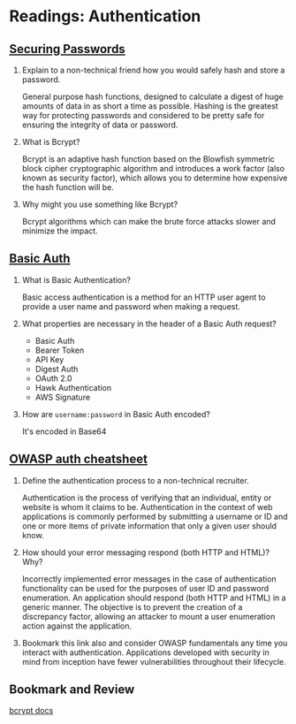 # Readings: Authentication

## [Securing Passwords](https://thehackernews.com/2014/04/securing-passwords-with-bcrypt-hashing.html)

1. Explain to a non-technical friend how you would safely hash and store a password.

   General purpose hash functions, designed to calculate a digest of huge amounts of data in as short a time as possible. Hashing is the greatest way for protecting passwords and considered to be pretty safe for ensuring the integrity of data or password.

2. What is Bcrypt?

   Bcrypt is an adaptive hash function based on the Blowfish symmetric block cipher cryptographic algorithm and introduces a work factor (also known as security factor), which allows you to determine how expensive the hash function will be.

3. Why might you use something like Bcrypt?

   Bcrypt algorithms which can make the brute force attacks slower and minimize the impact.

## [Basic Auth](https://en.wikipedia.org/wiki/Basic_access_authentication)

1. What is Basic Authentication?

   Basic access authentication is a method for an HTTP user agent to provide a user name and password when making a request.

2. What properties are necessary in the header of a Basic Auth request?

   - Basic Auth
   - Bearer Token
   - API Key
   - Digest Auth
   - OAuth 2.0
   - Hawk Authentication
   - AWS Signature

3. How are `username:password` in Basic Auth encoded?

   It's encoded in Base64

## [OWASP auth cheatsheet](https://www.owasp.org/index.php/Authentication_Cheat_Sheet)

1. Define the authentication process to a non-technical recruiter.

   Authentication is the process of verifying that an individual, entity or website is whom it claims to be. Authentication in the context of web applications is commonly performed by submitting a username or ID and one or more items of private information that only a given user should know.

2. How should your error messaging respond (both HTTP and HTML)? Why?

   Incorrectly implemented error messages in the case of authentication functionality can be used for the purposes of user ID and password enumeration. An application should respond (both HTTP and HTML) in a generic manner. The objective is to prevent the creation of a discrepancy factor, allowing an attacker to mount a user enumeration action against the application.

3. Bookmark this link also and consider OWASP fundamentals any time you interact with authentication. Applications developed with security in mind from inception have fewer vulnerabilities throughout their lifecycle.

## Bookmark and Review

[bcrypt docs](https://www.npmjs.com/package/bcrypt)
